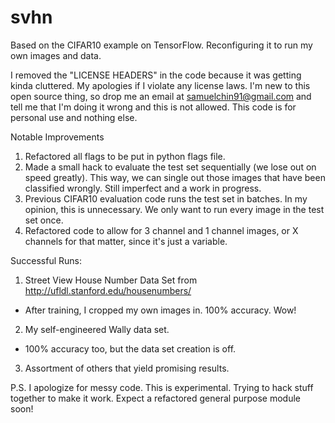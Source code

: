 # svhn
Based on the CIFAR10 example on TensorFlow. Reconfiguring it to run my own images and data.

I removed the "LICENSE HEADERS" in the code because it was getting kinda cluttered. My apologies if I violate any license laws. I'm new to this open source thing, so drop me an email at samuelchin91@gmail.com and tell me that I'm doing it wrong and this is not allowed. This code is for personal use and nothing else.

Notable Improvements

1. Refactored all flags to be put in python flags file.
2. Made a small hack to evaluate the test set sequentially (we lose out on speed greatly). This way, we can single out those images that have been classified wrongly. Still imperfect and a work in progress.
3. Previous CIFAR10 evaluation code runs the test set in batches. In my opinion, this is unnecessary. We only want to run every image in the test set once.
4. Refactored code to allow for 3 channel and 1 channel images, or X channels for that matter, since it's just a variable.

Successful Runs:

1. Street View House Number Data Set from http://ufldl.stanford.edu/housenumbers/ 
  * After training, I cropped my own images in. 100% accuracy. Wow!
2. My self-engineered Wally data set.
  * 100% accuracy too, but the data set creation is off.
3. Assortment of others that yield promising results.

P.S. I apologize for messy code. This is experimental. Trying to hack stuff together to make it work. Expect a refactored general purpose module soon! 
